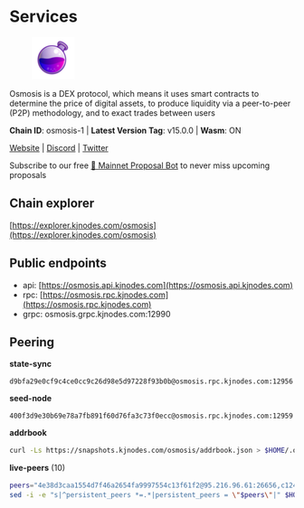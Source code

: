 # Services

<figure><img src="https://raw.githubusercontent.com/kj89/cosmos-images/main/logos/osmosis.png" alt=""><figcaption></figcaption></figure>

Osmosis is a DEX protocol, which means it uses smart contracts  to determine the price of digital assets, to produce liquidity  via a peer-to-peer (P2P) methodology, and to exact trades between users

**Chain ID**: osmosis-1 | **Latest Version Tag**: v15.0.0 | **Wasm**: ON

[Website](https://osmosis.zone) | [Discord](https://discord.gg/osmosis) | [Twitter](https://twitter.com/osmosiszone)



Subscribe to our free [🤖 Mainnet Proposal Bot](https://t.me/kjnodes_proposal_bot) to never miss upcoming proposals


## Chain explorer
[https://explorer.kjnodes.com/osmosis](https://explorer.kjnodes.com/osmosis)

## Public endpoints

* api: [https://osmosis.api.kjnodes.com](https://osmosis.api.kjnodes.com)
* rpc: [https://osmosis.rpc.kjnodes.com](https://osmosis.rpc.kjnodes.com)
* grpc: osmosis.grpc.kjnodes.com:12990

## Peering

**state-sync**

```text
d9bfa29e0cf9c4ce0cc9c26d98e5d97228f93b0b@osmosis.rpc.kjnodes.com:12956
```

**seed-node**

```text
400f3d9e30b69e78a7fb891f60d76fa3c73f0ecc@osmosis.rpc.kjnodes.com:12959
```

**addrbook**
```bash
curl -Ls https://snapshots.kjnodes.com/osmosis/addrbook.json > $HOME/.osmosisd/config/addrbook.json
```

**live-peers** (10)
```bash
peers="4e38d3caa1554d7f46a2654fa9997554c13f61f2@95.216.96.61:26656,c124ce0b508e8b9ed1c5b6957f362225659b5343@169.155.169.186:26656,0419c998d6aac0afdb05808ad9a935670248e209@65.108.204.56:26656,a2024229e2eed1650ba3a3ea9db67fa318dc232e@142.132.199.3:26656,807eda3abecff79df294d127cf58d6d5e07393ee@67.209.54.21:26656,d9bfa29e0cf9c4ce0cc9c26d98e5d97228f93b0b@65.109.88.38:12956,b37a3c92c039de2582edd120b16afa3f462ecf3e@23.88.69.22:27166,ac2fbcb5de633d136a942c28c3049e3edbc6e69a@85.239.233.61:2000,253bc0e57f48cb4f70493e6109b756208e20e8fe@135.181.171.121:26656,82e224c9640048a6513c589e904c0d903bb99f32@74.118.140.23:26656"
sed -i -e "s|^persistent_peers *=.*|persistent_peers = \"$peers\"|" $HOME/.osmosisd/config/config.toml
```
